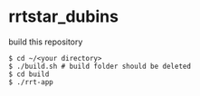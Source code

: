# rrtstar_dubins

build this repository

```
$ cd ~/<your directory> 
$ ./build.sh # build folder should be deleted
$ cd build
$ ./rrt-app
```



